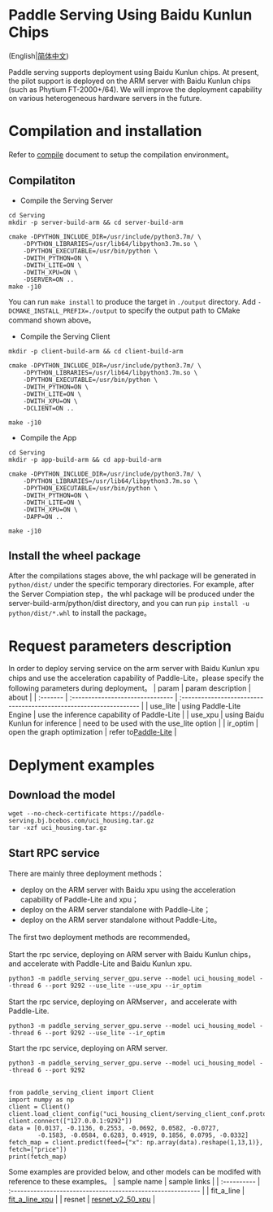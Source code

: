 # Paddle Serving Using Baidu Kunlun Chips
(English|[简体中文](./BAIDU_KUNLUN_XPU_SERVING_CN.md))

Paddle serving supports deployment using Baidu Kunlun chips. At present, the pilot support is deployed on the ARM server with Baidu Kunlun chips
 (such as Phytium FT-2000+/64). We will improve
 the deployment capability on various heterogeneous hardware servers in the future. 

# Compilation and installation
Refer to [compile](COMPILE.md) document to setup the compilation environment。
## Compilatiton
* Compile the Serving Server
```
cd Serving
mkdir -p server-build-arm && cd server-build-arm

cmake -DPYTHON_INCLUDE_DIR=/usr/include/python3.7m/ \
    -DPYTHON_LIBRARIES=/usr/lib64/libpython3.7m.so \
    -DPYTHON_EXECUTABLE=/usr/bin/python \
    -DWITH_PYTHON=ON \
    -DWITH_LITE=ON \
    -DWITH_XPU=ON \
    -DSERVER=ON ..
make -j10
```
You can run `make install` to produce the target in `./output` directory. Add `-DCMAKE_INSTALL_PREFIX=./output` to specify the output path to CMake command shown above。
* Compile the Serving Client
```
mkdir -p client-build-arm && cd client-build-arm

cmake -DPYTHON_INCLUDE_DIR=/usr/include/python3.7m/ \
    -DPYTHON_LIBRARIES=/usr/lib64/libpython3.7m.so \
    -DPYTHON_EXECUTABLE=/usr/bin/python \
    -DWITH_PYTHON=ON \
    -DWITH_LITE=ON \
    -DWITH_XPU=ON \
    -DCLIENT=ON ..

make -j10
```
* Compile the App
```
cd Serving 
mkdir -p app-build-arm && cd app-build-arm

cmake -DPYTHON_INCLUDE_DIR=/usr/include/python3.7m/ \
    -DPYTHON_LIBRARIES=/usr/lib64/libpython3.7m.so \
    -DPYTHON_EXECUTABLE=/usr/bin/python \
    -DWITH_PYTHON=ON \
    -DWITH_LITE=ON \
    -DWITH_XPU=ON \
    -DAPP=ON ..

make -j10
```
## Install the wheel package
After the compilations stages above, the whl package will be generated in ```python/dist/``` under the specific temporary directories.
For example, after the Server Compiation step，the whl package will be produced under the server-build-arm/python/dist directory, and you can run ```pip install -u python/dist/*.whl``` to install the package。

# Request parameters description
In order to deploy serving
 service on the arm server with Baidu Kunlun xpu chips and use the acceleration capability of Paddle-Lite，please specify the following parameters during deployment。
| param    | param description                | about                                                              |
| :------- | :------------------------------- | :----------------------------------------------------------------- |
| use_lite | using Paddle-Lite Engine         | use the inference capability of Paddle-Lite                        |
| use_xpu  | using Baidu Kunlun for inference | need to be used with the use_lite option                           |
| ir_optim | open the graph optimization      | refer to[Paddle-Lite](https://github.com/PaddlePaddle/Paddle-Lite) |
# Deplyment examples
## Download the model
```
wget --no-check-certificate https://paddle-serving.bj.bcebos.com/uci_housing.tar.gz
tar -xzf uci_housing.tar.gz
```
## Start RPC service
There are mainly three deployment methods：
* deploy on the ARM server with Baidu xpu using the acceleration capability of Paddle-Lite and xpu；
* deploy on the ARM server standalone with Paddle-Lite；
* deploy on the ARM server standalone without Paddle-Lite。
    
The first two deployment methods are recommended。

Start the rpc service, deploying on ARM server with Baidu Kunlun chips，and accelerate with Paddle-Lite and Baidu Kunlun xpu.
```
python3 -m paddle_serving_server_gpu.serve --model uci_housing_model --thread 6 --port 9292 --use_lite --use_xpu --ir_optim
```
Start the rpc service, deploying on ARMserver，and accelerate with Paddle-Lite.
```
python3 -m paddle_serving_server_gpu.serve --model uci_housing_model --thread 6 --port 9292 --use_lite --ir_optim
```
Start the rpc service, deploying on ARM server.
```
python3 -m paddle_serving_server_gpu.serve --model uci_housing_model --thread 6 --port 9292
```
## 
```
from paddle_serving_client import Client
import numpy as np
client = Client()
client.load_client_config("uci_housing_client/serving_client_conf.prototxt")
client.connect(["127.0.0.1:9292"])
data = [0.0137, -0.1136, 0.2553, -0.0692, 0.0582, -0.0727,
        -0.1583, -0.0584, 0.6283, 0.4919, 0.1856, 0.0795, -0.0332]
fetch_map = client.predict(feed={"x": np.array(data).reshape(1,13,1)}, fetch=["price"])
print(fetch_map)
```
Some examples are provided below, and other models can be modifed with reference to these examples。
| sample name | sample links                                                |
| :---------- | :---------------------------------------------------------- |
| fit_a_line  | [fit_a_line_xpu](../python/examples/xpu/fit_a_line_xpu)     |
| resnet      | [resnet_v2_50_xpu](../python/examples/xpu/resnet_v2_50_xpu) |
